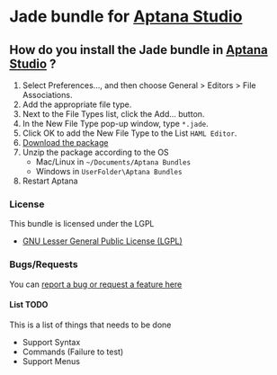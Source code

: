 # Jade bundle for [Aptana Studio](http://www.aptana.com)

## How do you install the Jade bundle in [Aptana Studio](http://www.aptana.com) ?

1. Select Preferences..., and then choose General > Editors > File Associations.
2. Add the appropriate file type.
3. Next to the File Types list, click the Add... button.
4. In the New File Type pop-up window, type `*.jade`.
5. Click OK to add the New File Type to the List `HAML Editor`.
6. [Download the package](https://github.com/alejonext/JadeRuble/zipball/master)
7. Unzip the package according to the OS
	* Mac/Linux in `~/Documents/Aptana Bundles`
	* Windows in `UserFolder\Aptana Bundles`
8. Restart Aptana

### License

This bundle is licensed under the LGPL 

* [GNU Lesser General Public License (LGPL) ](http://www.gnu.org/licenses/lgpl-3.0.txt)

### Bugs/Requests

You can [report a bug or request a feature here](https://github.com/alejonext/JadeRuble/issues)

#### List TODO

This is a list of things that needs to be done

* Support Syntax
* Commands (Failure to test)
* Support Menus